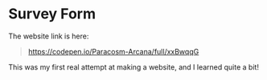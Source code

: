 # Survey Form

The website link is here:
> https://codepen.io/Paracosm-Arcana/full/xxBwqqG

This was my first real attempt at making a website, and I learned quite a bit!
